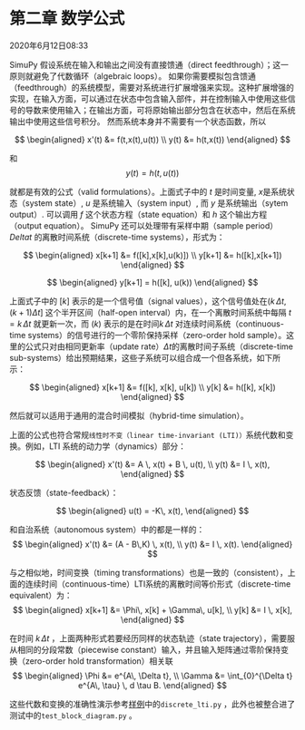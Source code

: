 # 第二章 数学公式

2020年6月12日08:33

SimuPy 假设系统在输入和输出之间没有直接馈通（direct feedthrough）；这一原则就避免了代数循环（algebraic loops）。 如果你需要模拟包含馈通（feedthrough）的系统模型，需要对系统进行扩展增强来实现。这种扩展增强的实现，在输入方面，可以通过在状态中包含输入部件，并在控制输入中使用这些信号的导数来使用输入；在输出方面，可将原始输出部分包含在状态中，然后在系统输出中使用这些信号积分。 然而系统本身并不需要有一个状态函数，所以 

$$
\begin{aligned}
    x'(t) &= f(t,x(t),u(t)) \\
    y(t) &= h(t,x(t))
\end{aligned}
$$

和
$$
    y(t) = h(t,u(t))
$$

就都是有效的公式（valid formulations）。上面式子中的 $t$ 是时间变量, $x$是系统状态（system state）, $u$ 是系统输入（system input）, 而 $y$ 是系统输出（sytem output）. 可以调用 $f$ 这个状态方程（state equation）和 $h$ 这个输出方程（output equation）。
SimuPy 还可以处理带有采样中期（sample period） $Delta t$ 的离散时间系统（discrete-time systems），形式为：

$$
\begin{aligned}
    x[k+1] &= f([k],x[k],u(k)]) \\
    y[k+1] &= h([k],x[k+1])
\end{aligned}
$$

$$
\begin{aligned}
    y[k+1] = h([k], u(k))
\end{aligned}
$$

上面式子中的 $[k]$ 表示的是一个信号值（signal values），这个信号值处在$(k\, \Delta t, (k+1) \Delta t]$ 这个半开区间（half-open interval）内，在一个离散时间系统中每隔 $t=k\, \Delta t$ 就更新一次，而 $(k)$ 表示的是在时间$k \, \Delta t$ 对连续时间系统（continuous-time systems）的信号进行的一个零阶保持采样（zero-order hold sample）。这里的公式只对由相同更新率（update rate）$\Delta t$的离散时间子系统（discrete-time sub-systems）给出预期结果，这些子系统可以组合成一个但各系统，如下所示：

$$
\begin{aligned}
    x[k+1] &= f([k], x[k], u[k]) \\
    y[k] &= h([k], x[k])
\end{aligned}
$$

然后就可以适用于通用的混合时间模拟（hybrid-time simulation）。

上面的公式也符合常规`线性时不变（linear time-invariant (LTI)）`系统代数和变换。例如，LTI 系统的动力学（dynamics）部分：

$$
\begin{aligned}
    x'(t) &= A \, x(t) + B \, u(t), \\
    y(t) &= I \, x(t),
\end{aligned}
$$

状态反馈（state-feedback）：

$$
\begin{aligned}
    u(t) = -K\, x(t),
\end{aligned}
$$

和自治系统（autonomous system）中的都是一样的：
$$
\begin{aligned}
    x'(t) &= (A - B\,K) \, x(t), \\
    y(t) &= I \, x(t).
\end{aligned}
$$

与之相似地，时间变换（timing transformations）也是一致的（consistent），上面的连续时间（continuous-time）LTI系统的离散时间等价形式（discrete-time equivalent）为：
$$
\begin{aligned}
    x[k+1] &= \Phi\, x[k] + \Gamma\, u[k], \\
    y[k] &= I \, x[k],
\end{aligned}
$$

在时间 $k\, \Delta t$ ，上面两种形式若要经历同样的状态轨迹（state trajectory），需要服从相同的分段常数（piecewise constant）输入，并且输入矩阵通过零阶保持变换（zero-order hold transformation）相关联
$$
\begin{aligned}
    \Phi &= e^{A\, \Delta t}, \\
    \Gamma &= \int_{0}^{\Delta t} e^{A\, \tau} \, d \tau B.
\end{aligned}
$$

这些代数和变换的准确性演示参考[样例](https://github.com/simupy/simupy/tree/master/examples)中的`discrete_lti.py` ，此外也被整合进了测试中的`test_block_diagram.py` 。

